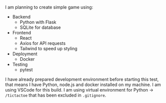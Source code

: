 I am planning to create simple game using:
- Backend
    - Python with Flask
    - SQLite for database
- Frontend
    - React
    - Axios for API requests
    - Tailwind to speed up styling
- Deployment
    - Docker
- Testing
    - pytest 

I have already prepared development environment before starting this test, that means I have Python, node.js and docker installed on my machine. I am using VSCode for this build. I am using virtual environment for Python -> `/tictactoe` that has been excluded in `.gitignore`.